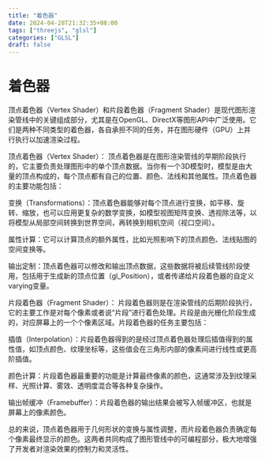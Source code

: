 ```yaml
---
title: "着色器"
date: 2024-04-28T21:32:35+08:00
tags: ["threejs", "glsl"]
categories: ["GLSL"]
draft: false
---
```


# 着色器



顶点着色器（Vertex Shader）和片段着色器（Fragment Shader）是现代图形渲染管线中的关键组成部分，尤其是在OpenGL、DirectX等图形API中广泛使用。它们是两种不同类型的着色器，各自承担不同的任务，并在图形硬件（GPU）上并行执行以加速渲染过程。

顶点着色器（Vertex Shader）： 顶点着色器是在图形渲染管线的早期阶段执行的，它主要负责处理图形中的单个顶点数据。当你有一个3D模型时，模型是由大量的顶点构成的，每个顶点都有自己的位置、颜色、法线和其他属性。顶点着色器的主要功能包括：

变换（Transformations）：顶点着色器能够对每个顶点进行变换，如平移、旋转、缩放，也可以应用更复杂的数学变换，如模型视图矩阵变换、透视除法等，以将模型从局部空间转换到世界空间，再转换到相机空间（视口空间）。

属性计算：它可以计算顶点的额外属性，比如光照影响下的顶点颜色、法线贴图的空间变换等。

输出定制：顶点着色器可以修改和输出顶点数据，这些数据将被后续管线阶段使用，包括用于生成新的顶点位置（gl_Position），或者传递给片段着色器的自定义varying变量。

片段着色器（Fragment Shader）： 片段着色器则是在渲染管线的后期阶段执行，它的主要工作是对每个像素或者说“片段”进行着色处理。片段是由光栅化阶段生成的，对应屏幕上的一个个像素区域。片段着色器的任务主要包括：

插值（Interpolation）：片段着色器得到的是经过顶点着色器处理后插值得到的属性值，如顶点颜色、纹理坐标等，这些值会在三角形内部的像素间进行线性或更高阶插值。

颜色计算：片段着色器最重要的功能是计算最终像素的颜色，这通常涉及到纹理采样、光照计算、雾效、透明度混合等各种复杂操作。

输出帧缓冲（Framebuffer）：片段着色器的输出结果会被写入帧缓冲区，也就是屏幕上的像素颜色。

总的来说，顶点着色器用于几何形状的变换与属性调整，而片段着色器负责确定每个像素最终显示的颜色。这两者共同构成了图形管线中的可编程部分，极大地增强了开发者对渲染效果的控制力和灵活性。